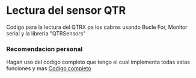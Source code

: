 # Lectura del sensor QTR
Codigo para la lectura del QTRX pa los cabros usando
Bucle For, Monitor serial y la libreria "QTRSensors"

### Recomendacion personal

Hagan uso del codigo completo que tengo el cual implementa 
todas estas funciones y mas 
[Codigo completo](https://github.com/BestChoripans/Code-Arduino/)
